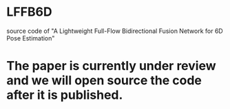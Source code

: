 # LFFB6D
source code of "A Lightweight Full-Flow Bidirectional Fusion Network for 6D Pose Estimation"

# The paper is currently under review and we will open source the code after it is published.
